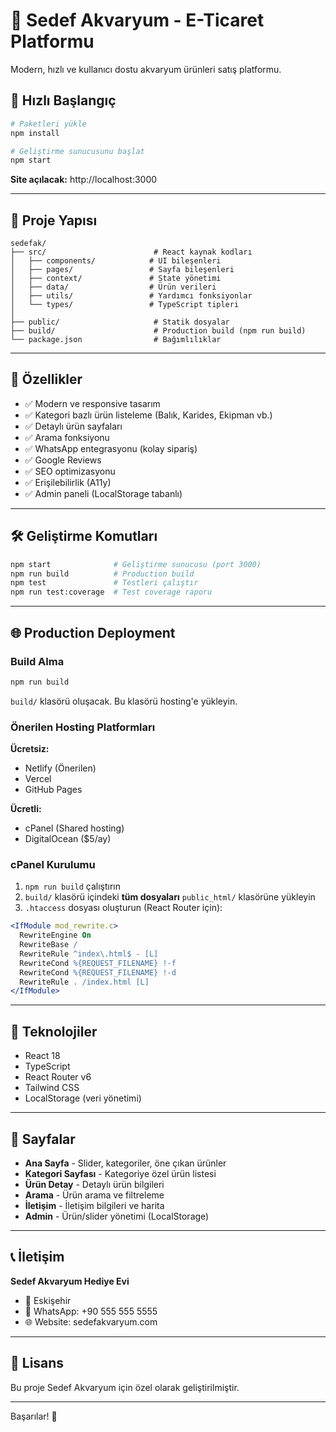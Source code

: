 # 🦐 Sedef Akvaryum - E-Ticaret Platformu

Modern, hızlı ve kullanıcı dostu akvaryum ürünleri satış platformu.

## 🚀 Hızlı Başlangıç

```bash
# Paketleri yükle
npm install

# Geliştirme sunucusunu başlat
npm start
```

**Site açılacak:** http://localhost:3000

---

## 📁 Proje Yapısı

```
sedefak/
├── src/                        # React kaynak kodları
│   ├── components/            # UI bileşenleri
│   ├── pages/                 # Sayfa bileşenleri
│   ├── context/               # State yönetimi
│   ├── data/                  # Ürün verileri
│   ├── utils/                 # Yardımcı fonksiyonlar
│   └── types/                 # TypeScript tipleri
│
├── public/                     # Statik dosyalar
├── build/                      # Production build (npm run build)
└── package.json                # Bağımlılıklar
```

---

## 🎯 Özellikler

- ✅ Modern ve responsive tasarım
- ✅ Kategori bazlı ürün listeleme (Balık, Karides, Ekipman vb.)
- ✅ Detaylı ürün sayfaları
- ✅ Arama fonksiyonu
- ✅ WhatsApp entegrasyonu (kolay sipariş)
- ✅ Google Reviews
- ✅ SEO optimizasyonu
- ✅ Erişilebilirlik (A11y)
- ✅ Admin paneli (LocalStorage tabanlı)

---

## 🛠️ Geliştirme Komutları

```bash
npm start              # Geliştirme sunucusu (port 3000)
npm run build          # Production build
npm test               # Testleri çalıştır
npm run test:coverage  # Test coverage raporu
```

---

## 🌐 Production Deployment

### Build Alma

```bash
npm run build
```

`build/` klasörü oluşacak. Bu klasörü hosting'e yükleyin.

### Önerilen Hosting Platformları

**Ücretsiz:**
- Netlify (Önerilen)
- Vercel
- GitHub Pages

**Ücretli:**
- cPanel (Shared hosting)
- DigitalOcean ($5/ay)

### cPanel Kurulumu

1. `npm run build` çalıştırın
2. `build/` klasörü içindeki **tüm dosyaları** `public_html/` klasörüne yükleyin
3. `.htaccess` dosyası oluşturun (React Router için):

```apache
<IfModule mod_rewrite.c>
  RewriteEngine On
  RewriteBase /
  RewriteRule ^index\.html$ - [L]
  RewriteCond %{REQUEST_FILENAME} !-f
  RewriteCond %{REQUEST_FILENAME} !-d
  RewriteRule . /index.html [L]
</IfModule>
```

---

## 🔧 Teknolojiler

- React 18
- TypeScript
- React Router v6
- Tailwind CSS
- LocalStorage (veri yönetimi)

---

## 📱 Sayfalar

- **Ana Sayfa** - Slider, kategoriler, öne çıkan ürünler
- **Kategori Sayfası** - Kategoriye özel ürün listesi
- **Ürün Detay** - Detaylı ürün bilgileri
- **Arama** - Ürün arama ve filtreleme
- **İletişim** - İletişim bilgileri ve harita
- **Admin** - Ürün/slider yönetimi (LocalStorage)

---

## 📞 İletişim

**Sedef Akvaryum Hediye Evi**
- 📍 Eskişehir
- 📱 WhatsApp: +90 555 555 5555
- 🌐 Website: sedefakvaryum.com

---

## 📝 Lisans

Bu proje Sedef Akvaryum için özel olarak geliştirilmiştir.

---

Başarılar! 🎉